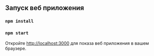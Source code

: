 ## Запуск веб приложения

### `npm install`
### `npm start`

Откройте [http://localhost:3000](http://localhost:3000) для показа веб приложения в вашем браузере.
